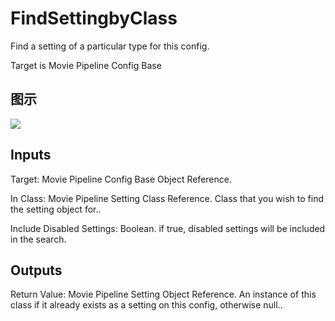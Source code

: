# FindSettingbyClass

Find a setting of a particular type for this config.

Target is Movie Pipeline Config Base

## 图示

![]($-20221218-20082932.png)

## Inputs

Target: Movie Pipeline Config Base Object Reference.

In Class: Movie Pipeline Setting Class Reference. Class that you wish to find the setting object for..

Include Disabled Settings: Boolean. if true, disabled settings will be included in the search.  

## Outputs

Return Value: Movie Pipeline Setting Object Reference. An instance of this class if it already exists as a setting on this config, otherwise null..

